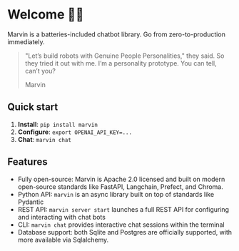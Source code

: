 # Welcome 🤖💬

Marvin is a batteries-included chatbot library. Go from zero-to-production immediately.

> "Let’s build robots with Genuine People Personalities," they said. So they tried it out with me. I’m a personality prototype. You can tell, can’t you?
>
> Marvin

## Quick start
1. **Install**: `pip install marvin`
1. **Configure**: `export OPENAI_API_KEY=...`
2. **Chat**: `marvin chat`

## Features
- Fully open-source: Marvin is Apache 2.0 licensed and built on modern open-source standards like FastAPI, Langchain, Prefect, and Chroma.
- Python API: `marvin` is an async library built on top of standards like Pydantic
- REST API: `marvin server start` launches a full REST API for configuring and interacting with chat bots
- CLI: `marvin chat` provides interactive chat sessions within the terminal
- Database support: both Sqlite and Postgres are officially supported, with more available via Sqlalchemy.